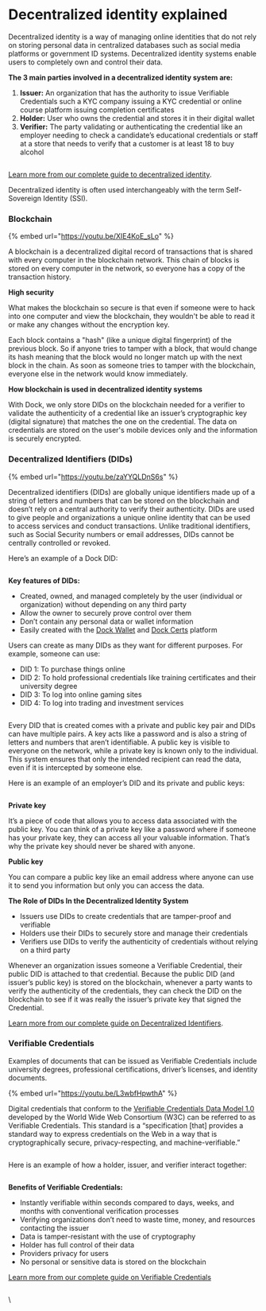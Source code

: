 # Decentralized identity explained

Decentralized  identity is a way of managing online identities that do not rely on storing personal data in centralized databases such as social media platforms or government ID systems. Decentralized identity systems enable users to completely own and control their data.&#x20;

**The 3 main parties involved in a decentralized identity system are:**

1. **Issuer:** An organization that has the authority to issue Verifiable Credentials such a KYC company issuing a KYC credential or online course platform issuing completion certificates
2. **Holder:** User who owns the credential and stores it in their digital wallet
3. **Verifier:** The party validating or authenticating the credential like an employer needing to check a candidate’s educational credentials or staff at a store that needs to verify that a customer is at least 18 to buy alcohol

<figure><img src="../../.gitbook/assets/decentralized identity system.png" alt=""><figcaption></figcaption></figure>

[Learn more from our complete guide to decentralized identity](https://www.dock.io/post/decentralized-identity).

Decentralized identity is often used interchangeably with the term Self-Sovereign Identity (SSI).&#x20;

### Blockchain

{% embed url="https://youtu.be/XIE4KoE_sLo" %}

A blockchain is a decentralized digital record of transactions that is shared with every computer in the blockchain network. This chain of blocks is stored on every computer in the network, so everyone has a copy of the transaction history.&#x20;

**High security**

What makes the blockchain so secure is that even if someone were to hack into one computer and view the blockchain, they wouldn't be able to read it or make any changes without the encryption key.&#x20;

Each block contains a "hash" (like a unique digital fingerprint) of the previous block. So if anyone tries to tamper with a block, that would change its hash meaning that the block would no longer match up with the next block in the chain. As soon as someone tries to tamper with the blockchain, everyone else in the network would know immediately.&#x20;

**How blockchain is used in decentralized identity systems**

With Dock, we only store DIDs on the blockchain needed for a verifier to validate the authenticity of a credential like an issuer’s cryptographic key (digital signature) that matches the one on the credential. The data on credentials are stored on the user's mobile devices only and the information is securely encrypted.&#x20;

### **Decentralized Identifiers (DIDs)**

{% embed url="https://youtu.be/zaYYQLDnS6s" %}

Decentralized identifiers (DIDs) are globally unique identifiers made up of a string of letters and numbers that can be stored on the blockchain and doesn’t rely on a central authority to verify their authenticity. DIDs are used to give people and organizations a unique online identity that can be used to access services and conduct transactions. Unlike traditional identifiers, such as Social Security numbers or email addresses, DIDs cannot be centrally controlled or revoked.&#x20;

Here’s an example of a Dock DID:

<figure><img src="../../.gitbook/assets/decentralized identifier example.jpeg" alt=""><figcaption></figcaption></figure>

**Key features of DIDs:**

* Created, owned, and managed completely by the user (individual or organization) without depending on any third party
* Allow the owner to securely prove control over them
* Don’t contain any personal data or wallet information&#x20;
* Easily created with the [Dock Wallet](https://www.dock.io/dock-wallet-app) and [Dock Certs](https://certs.dock.io/) platform

Users can create as many DIDs as they want for different purposes. For example, someone can use:&#x20;

* DID 1: To purchase things online
* DID 2: To hold professional credentials like training certificates and their university degree
* DID 3: To log into online gaming sites
* DID 4: To log into trading and investment services

<figure><img src="../../.gitbook/assets/decentralized identifier (DID) profiles.jpeg" alt=""><figcaption></figcaption></figure>

Every DID that is created comes with a private and public key pair and DIDs can have multiple pairs. A key acts like a password and is also a string of letters and numbers that aren’t identifiable. A public key is visible to everyone on the network, while a private key is known only to the individual. This system ensures that only the intended recipient can read the data, even if it is intercepted by someone else.

Here is an example of an employer’s DID and its private and public keys:

<figure><img src="../../.gitbook/assets/Decentralized identifier (DID) private and public key.png" alt=""><figcaption></figcaption></figure>

**Private key**&#x20;

It’s a piece of code that allows you to access data associated with the public key. You can think of a private key like a password where if someone has your private key, they can access all your valuable information. That’s why the private key should never be shared with anyone.&#x20;

**Public key**

You can compare a public key like an email address where anyone can use it to send you information but only you can access the data.&#x20;

**The Role of DIDs In the Decentralized Identity System**

* Issuers use DIDs to create credentials that are tamper-proof and verifiable
* Holders use their DIDs to securely store and manage their credentials
* Verifiers use DIDs to verify the authenticity of credentials without relying on a third party

Whenever an organization issues someone a Verifiable Credential, their public DID is attached to that credential. Because the public DID (and issuer’s public key) is stored on the blockchain, whenever a party wants to verify the authenticity of the credentials, they can check the DID on the blockchain to see if it was really the issuer’s private key that signed the Credential.

[Learn more from our complete guide on Decentralized Identifiers](https://www.dock.io/post/decentralized-identifiers).

### Verifiable Credentials

Examples of documents that can be issued as Verifiable Credentials include university degrees, professional certifications, driver’s licenses, and identity documents.

{% embed url="https://youtu.be/L3wbfHpwthA" %}

Digital credentials that conform to the [Verifiable Credentials Data Model 1.0](https://www.w3.org/TR/vc-data-model/) developed by the World Wide Web Consortium (W3C) can be referred to as Verifiable Credentials. This standard is a “specification \[that] provides a standard way to express credentials on the Web in a way that is cryptographically secure, privacy-respecting, and machine-verifiable.”&#x20;

<figure><img src="../../.gitbook/assets/Sign in with decentralized identifiers (DID).png" alt=""><figcaption></figcaption></figure>

Here is an example of how a holder, issuer, and verifier interact together:

<figure><img src="../../.gitbook/assets/Verifiable credential example.png" alt=""><figcaption></figcaption></figure>

**Benefits of Verifiable Credentials:**

* Instantly verifiable within seconds compared to days, weeks, and months with conventional verification processes
* Verifying organizations don’t need to waste time, money, and resources contacting the issuer
* Data is tamper-resistant with the use of cryptography&#x20;
* Holder has full control of their data
* Providers privacy for users
* No personal or sensitive data is stored on the blockchain

[Learn more from our complete guide on Verifiable Credentials](https://www.dock.io/post/verifiable-credentials)

<figure><img src="../../.gitbook/assets/Verifiable Credential tech flow.png" alt=""><figcaption></figcaption></figure>

\
